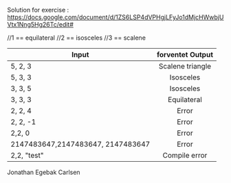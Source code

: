 Solution for exercise : https://docs.google.com/document/d/1ZS6LSP4dVPHgjLFyJo1dMjcHWwbjUVtx1Nng5Hg26Tc/edit#

 //1 == equilateral 
 //2 == isosceles 
  //3 == scalene

| Input                 | forventet Output           |
| -------------         |:-------------:   |
|   5, 2, 3            | Scalene triangle  |
|   5, 3, 3              | Isosceles        |
|   3, 3, 5              | Isosceles        |
|   3, 3, 3              | Equilateral      |
|   2, 2, 4             | Error            |
|   2, 2, -1            | Error            |
|   2,2, 0             | Error            |
|   2147483647,2147483647, 2147483647      | Error            |
|   2,2, "test"             | Compile error            |

Jonathan Egebak Carlsen
